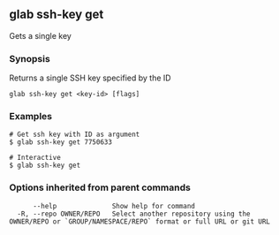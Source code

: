 ## glab ssh-key get

Gets a single key

### Synopsis

Returns a single SSH key specified by the ID

```
glab ssh-key get <key-id> [flags]
```

### Examples

```
# Get ssh key with ID as argument
$ glab ssh-key get 7750633

# Interactive
$ glab ssh-key get

```

### Options inherited from parent commands

```
      --help              Show help for command
  -R, --repo OWNER/REPO   Select another repository using the OWNER/REPO or `GROUP/NAMESPACE/REPO` format or full URL or git URL
```

